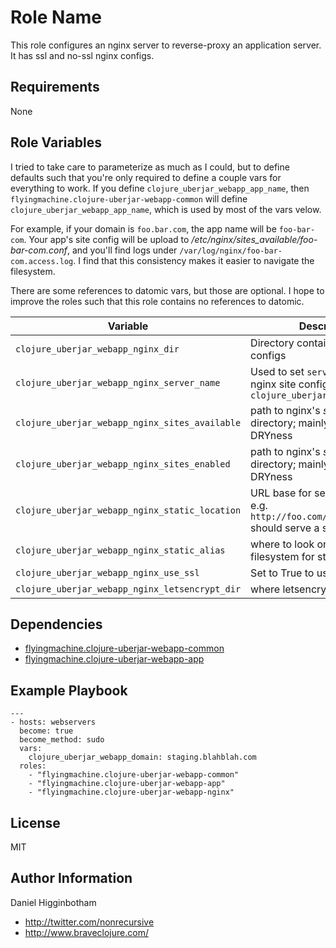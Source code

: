 Role Name
=========

This role configures an nginx server to reverse-proxy an application
server. It has ssl and no-ssl nginx configs.

Requirements
------------

None

Role Variables
--------------

I tried to take care to parameterize as much as I could, but to define
defaults such that you're only required to define a couple vars for
everything to work. If you define `clojure_uberjar_webapp_app_name`,
then `flyingmachine.clojure-uberjar-webapp-common` will define
`clojure_uberjar_webapp_app_name`, which is used by most of the vars velow.

For example, if your domain is `foo.bar.com`, the app name will be
`foo-bar-com`. Your app's site config will be upload to
_/etc/nginx/sites\_available/foo-bar-com.conf_, and you'll find logs
under `/var/log/nginx/foo-bar-com.access.log`. I find that this
consistency makes it easier to navigate the filesystem.

There are some references to datomic vars, but those are optional. I
hope to improve the roles such that this role contains no references
to datomic.

| Variable                                       | Description                                                                                          |
| --------                                       | -----------                                                                                          |
| `clojure_uberjar_webapp_nginx_dir`             | Directory containing nginx configs                                                                   |
| `clojure_uberjar_webapp_nginx_server_name`     | Used to set `server_name` in the nginx site config; defaults to `clojure_uberjar_webapp_domain`      |
| `clojure_uberjar_webapp_nginx_sites_available` | path to nginx's _sites\_available_ directory; mainly there for DRYness                               |
| `clojure_uberjar_webapp_nginx_sites_enabled`   | path to nginx's _sites\_enabled_ directory; mainly there for DRYness                                 |
| `clojure_uberjar_webapp_nginx_static_location` | URL base  for serving static files. e.g. `http://foo.com/static/logo.png` should serve a static file |
| `clojure_uberjar_webapp_nginx_static_alias`    | where to look on server filesystem for static files                                                  |
| `clojure_uberjar_webapp_nginx_use_ssl`         | Set to True to use ssl                                                                               |
| `clojure_uberjar_webapp_nginx_letsencrypt_dir` | where letsencrypt files live                                                                         |

Dependencies
------------

* [flyingmachine.clojure-uberjar-webapp-common](https://galaxy.ansible.com/flyingmachine/clojure-uberjar-webapp-common/)
* [flyingmachine.clojure-uberjar-webapp-app](https://galaxy.ansible.com/flyingmachine/clojure-uberjar-webapp-app/)

Example Playbook
----------------

```
---
- hosts: webservers
  become: true
  become_method: sudo
  vars:
    clojure_uberjar_webapp_domain: staging.blahblah.com
  roles:
    - "flyingmachine.clojure-uberjar-webapp-common"
    - "flyingmachine.clojure-uberjar-webapp-app"
    - "flyingmachine.clojure-uberjar-webapp-nginx"
```

License
-------

MIT

Author Information
------------------

Daniel Higginbotham

* http://twitter.com/nonrecursive
* http://www.braveclojure.com/

